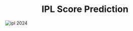 <H1><CENTER>IPL Score Prediction</CENTER></H1>

![ipl 2024](https://wallpapers.com/images/featured/ipl-2021-ix7zwgff29ylomuf.jpg)
